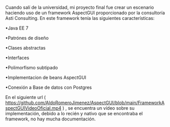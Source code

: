 Cuando salí de la universidad, mi proyecto final fue crear un escenario haciendo uso de un framework AspectGUI proporcionado por la consultoría Asti Consulting. En este framework tenía las siguientes características:

•Java EE 7

•Patrónes de diseño

•Clases abstractas

•Interfaces

•Polimorfismo subtipado 

•Implementacion de beans AspectGUI

•Conexión a Base de datos con Postgres

En el siguiente url ( https://github.com/AldoRomeroJimenez/AspectGUI/blob/main/FrameworkAspectGUIVideoOficial.mp4 ) , se encuentra un vídeo sobre su implementación, debido a lo recién y nativo que se encontraba el framework, no hay mucha documentación.

